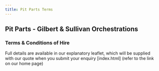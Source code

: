 ```yaml
---
title: Pit Parts Terms
---
```


## Pit Parts - Gilbert & Sullivan Orchestrations

### Terms & Conditions of Hire 

Full details are available in our explanatory leaflet, which will be supplied with our quote when you submit your enquiry [index.html] (refer to the link on our home page)
